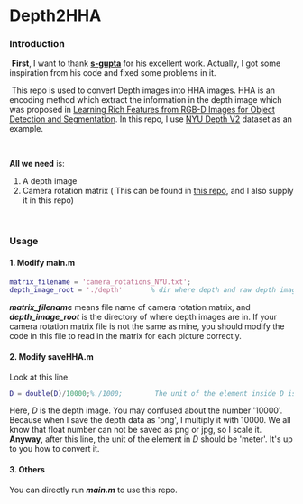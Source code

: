 # Depth2HHA

### Introduction

​    **First**, I want to thank **<a href='https://github.com/s-gupta'>s-gupta</a>** for his excellent work. Actually, I got some inspiration from his code and fixed some problems in it.

​    This repo is used to convert Depth images into HHA images. HHA is an encoding method which extract the information in the depth image which was proposed in <a href='https://arxiv.org/pdf/1407.5736.pdf'>Learning Rich Features from RGB-D Images for Object Detection and Segmentation</a>.  In this repo, I use <a href='https://cs.nyu.edu/~silberman/datasets/nyu_depth_v2.html'>NYU Depth V2</a> dataset as an example.

<br>

**All we need** is: 

1. A depth image
2. Camera rotation matrix ( This can be found in <a href='https://github.com/ankurhanda/nyuv2-meta-data/blob/master/camera_rotations_NYU.txt'>this repo</a>, and I also supply it in this repo)

<br>

### Usage

#### 1. Modify **main.m**

```matlab
matrix_filename = 'camera_rotations_NYU.txt';
depth_image_root = './depth'       % dir where depth and raw depth images are in.
```

***matrix_filename*** means file name of camera rotation matrix, and ***depth_image_root*** is the directory of where depth images are in. If your camera rotation matrix file is not the same as mine, you should modify the code in this file to read in the matrix for each picture correctly.

#### 2. Modify saveHHA.m

Look at this line.

```matlab
D = double(D)/10000;%./1000;        The unit of the element inside D is 'centimeter'
```

Here, *D* is the depth image. You may confused about the number '10000'. Because when I save the depth data as 'png', I multiply it with 10000. We all know that float number can not be saved as png or jpg, so I scale it. **Anyway**, after this line, the unit of the element in *D* should be 'meter'. It's up to you how to convert it.

#### 3. Others

You can directly run ***main.m*** to use this repo.